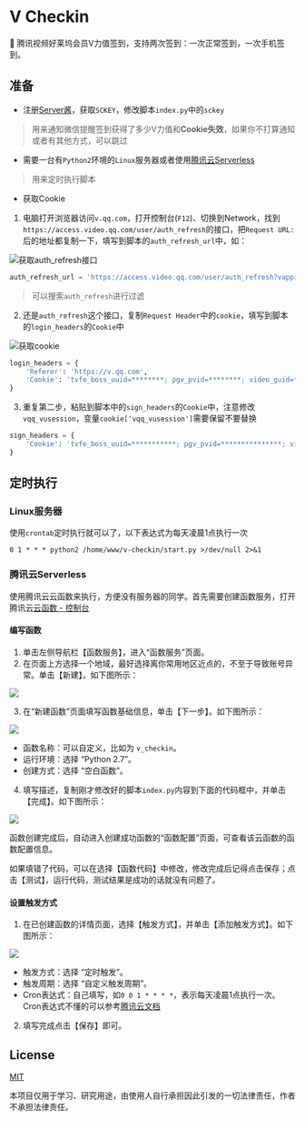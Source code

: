 # V Checkin

🚀 腾讯视频好莱坞会员V力值签到，支持两次签到：一次正常签到，一次手机签到。

## 准备

* 注册[Server酱](http://sc.ftqq.com/)，获取`SCKEY`，修改脚本`index.py`中的`sckey`
> 用来通知微信提醒签到获得了多少V力值和**Cookie失效**，如果你不打算通知或者有其他方式，可以跳过

* 需要一台有`Python2`环境的`Linux`服务器或者使用[腾讯云Serverless](https://console.cloud.tencent.com/scf)
> 用来定时执行脚本

* 获取Cookie

1. 电脑打开浏览器访问`v.qq.com`，打开控制台(`F12`)、切换到Network，找到`https://access.video.qq.com/user/auth_refresh`的接口，把`Request URL:`后的地址都复制一下，填写到脚本的`auth_refresh_url`中，如：

![获取auth_refresh接口](https://cdn.jsdelivr.net/gh/sy-records/v-checkin@master/images/get-auth_refresh.png)

```python
auth_refresh_url = 'https://access.video.qq.com/user/auth_refresh?vappid=11059694&vsecret=********&type=qq&g_tk=&g_vstk=********&g_actk=********&callback=jQuery191048649********_1575435********4&_=1575435********'
```

> 可以搜索`auth_refresh`进行过滤

2. 还是`auth_refresh`这个接口，复制`Request Header`中的`cookie`，填写到脚本的`login_headers`的`Cookie`中

![获取cookie](https://cdn.jsdelivr.net/gh/sy-records/v-checkin@master/images/get-cookie.png)

```python
login_headers = {
    'Referer': 'https://v.qq.com',
    'Cookie': 'tvfe_boss_uuid=********; pgv_pvid=********; video_guid=***********; video_platform=2; pgv_info=ssid=***********; pgv_pvi=*************; pgv_si=*************; _qpsvr_localtk=***************; ptisp=; ptui_loginuin=************; RK=*************; ptcz=***************; main_login=qq; vqq_access_token=****************; vqq_appid=101483052; vqq_openid=********************; vqq_vuserid=*********************; vqq_vusession=dzsfo; vqq_refresh_token=*****************; uid=**************;'
}
```

3. 重复第二步，粘贴到脚本中的`sign_headers`的`Cookie`中，注意修改`vqq_vusession`，变量`cookie['vqq_vusession']`需要保留不要替换

```python
sign_headers = {
    'Cookie': 'tvfe_boss_uuid=***********; pgv_pvid=***************; video_guid=***************; video_platform=2; pgv_info=ssid=****************; pgv_pvi=****************; pgv_si=***************; _qpsvr_localtk=*************; ptisp=; ptui_loginuin=***************; RK=****************; ptcz=*********************; main_login=qq; vqq_access_token=************; vqq_appid=101483052; vqq_openid=*************; vqq_vuserid=*************; vqq_vusession=' + cookie['vqq_vusession'] + ';'
}
```

## 定时执行

### Linux服务器

使用`crontab`定时执行就可以了，以下表达式为每天凌晨1点执行一次

```shell
0 1 * * * python2 /home/www/v-checkin/start.py >/dev/null 2>&1
```

### 腾讯云Serverless

使用腾讯云云函数来执行，方便没有服务器的同学。首先需要创建函数服务，打开腾讯云[云函数 - 控制台](https://console.cloud.tencent.com/scf)

#### 编写函数

1. 单击左侧导航栏【函数服务】，进入“函数服务”页面。
2. 在页面上方选择一个地域，最好选择离你常用地区近点的，不至于导致账号异常。单击【新建】。如下图所示：

![](https://cdn.jsdelivr.net/gh/sy-records/v-checkin@master/images/Serverless-1.png)

3. 在“新建函数”页面填写函数基础信息，单击【下一步】。如下图所示：

![](https://cdn.jsdelivr.net/gh/sy-records/v-checkin@master/images/Serverless-2.png)

* 函数名称：可以自定义，比如为 `v_checkin`。
* 运行环境：选择 “Python 2.7”。
* 创建方式：选择 “空白函数”。

4. 填写描述，复制刚才修改好的脚本`index.py`内容到下面的代码框中，并单击【完成】。如下图所示：

![](https://cdn.jsdelivr.net/gh/sy-records/v-checkin@master/images/Serverless-3.png)

函数创建完成后，自动进入创建成功函数的“函数配置”页面，可查看该云函数的函数配置信息。

如果填错了代码，可以在选择【函数代码】中修改，修改完成后记得点击保存；点击【测试】，运行代码，测试结果是成功的话就没有问题了。

#### 设置触发方式

1. 在已创建函数的详情页面，选择【触发方式】，并单击【添加触发方式】。如下图所示：

![](https://cdn.jsdelivr.net/gh/sy-records/v-checkin@master/images/Serverless-4.png)

* 触发方式：选择 “定时触发”。
* 触发周期：选择 “自定义触发周期”。
* Cron表达式：自己填写，如`0 0 1 * * * *`，表示每天凌晨1点执行一次。Cron表达式不懂的可以参考[腾讯云文档](https://cloud.tencent.com/document/product/583/9708#cron-.E8.A1.A8.E8.BE.BE.E5.BC.8F)

2. 填写完成点击【保存】即可。

## License

[MIT](LICENSE)

本项目仅用于学习、研究用途，由使用人自行承担因此引发的一切法律责任，作者不承担法律责任。